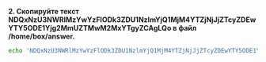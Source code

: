 **2. Скопируйте текст NDQxNzU3NWRlMzYwYzFlODk3ZDU1NzlmYjQ1MjM4YTZjNjJjZTcyZDEwYTY5ODE1Yjg2MmUZTMwM2MxYTgyZCAgLQo в файл /home/box/answer.**

```bash
echo 'NDQxNzU3NWRlMzYwYzFlODk3ZDU1NzlmYjQ1MjM4YTZjNjJjZTcyZDEwYTY5ODE1Yjg2MmUZTMwM2MxYTgyZCAgLQo'>>answer
```
